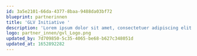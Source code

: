 ```yaml
---
id: 3a5e2101-66da-4377-8baa-9488da03bf72
blueprint: partnerinnen
title: 'GLV Initiative '
description: 'Lorem ipsum dolor sit amet, consectetuer adipiscing elit. Aenean commodo ligula eget dolor. Aenean massa. Cum sociis natoque penatibus et magnis dis parturient montes, nascetur ridiculus mus.'
logo: partner_innen/gvl_Logo.png
updated_by: 7d709850-5c35-4065-be68-b627c348051d
updated_at: 1652892282
---
```


